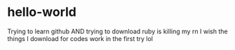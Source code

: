 # hello-world

Trying to learn github AND trying to download ruby is killing my rn
I wish the things I download for codes work in the first try lol  
